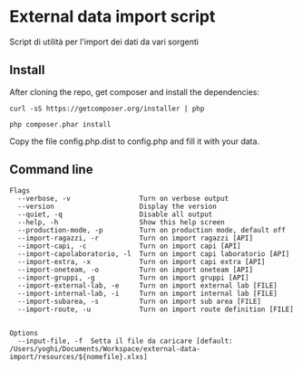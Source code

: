 External data import script
====================

Script di utilità per l'import dei dati da vari sorgenti


Install
-------

After cloning the repo, get composer and install the dependencies:

    curl -sS https://getcomposer.org/installer | php
    
    php composer.phar install


Copy the file config.php.dist to config.php and fill it with your data.




Command line
------------

    Flags
      --verbose, -v                 Turn on verbose output
      --version                     Display the version
      --quiet, -q                   Disable all output
      --help, -h                    Show this help screen
      --production-mode, -p         Turn on production mode, default off
      --import-ragazzi, -r          Turn on import ragazzi [API]
      --import-capi, -c             Turn on import capi [API]
      --import-capolaboratorio, -l  Turn on import capi laboratorio [API]
      --import-extra, -x            Turn on import capi extra [API]
      --import-oneteam, -o          Turn on import oneteam [API]
      --import-gruppi, -g           Turn on import gruppi [API]
      --import-external-lab, -e     Turn on import external lab [FILE]
      --import-internal-lab, -i     Turn on import internal lab [FILE]
      --import-subarea, -s          Turn on import sub area [FILE]
      --import-route, -u            Turn on import route definition [FILE]


    Options
      --input-file, -f  Setta il file da caricare [default: /Users/yoghi/Documents/Workspace/external-data-import/resources/${nomefile}.xlxs]

